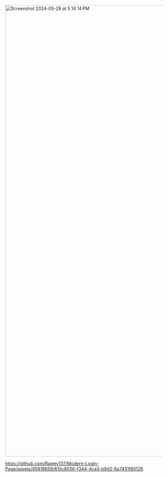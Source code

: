 <img width="1438" alt="Screenshot 2024-05-29 at 5 14 14 PM" src="https://github.com/Rajeev137/Modern-Login-Page/assets/95918659/d43fac7e-8e40-43c9-a6d3-3ebd4b08d0de">




https://github.com/Rajeev137/Modern-Login-Page/assets/95918659/810c8056-f344-4ca3-b9d2-6a7431f80128

